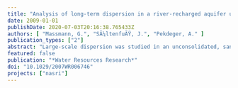 ```yaml
---
title: "Analysis of long-term dispersion in a river-recharged aquifer using tritium/helium data"
date: 2009-01-01
publishDate: 2020-07-03T20:16:38.765433Z
authors: [ "Massmann, G.", "SÃ¼ltenfuÃŸ, J.", "Pekdeger, A." ]
publication_types: ["2"]
abstract: "Large-scale dispersion was studied in an unconsolidated, sandy, glaciofluvial, river-recharged, and confined aquifer in Germany. Groundwater observation wells from a 3.5-km-long transect located in flow direction from the river Oder into a large lowland area (Oderbruch polder) were sampled for noble gases in order to date the groundwater with the tritium and helium (3H-3He) technique. The apparent 3H-3He ages of the groundwater increased from only a few months to >40 years along the flow path. Highest values for initial 3H (sum of 3H and its decay product tritiogenic helium, 3Hetri) were encountered in 2.6-km river distance. Concentrations of 4He in the water increased to 1.1 × 10-7 cm3 STP/g with distance from the river. The initial 3H data enabled an estimation of the longitudinal dispersivity with a simplified one-dimensional transport model. The best fit of modeled and measured initial H data was obtained using a dispersivity of 120 m. Deviations of modeled hydraulic ages and measured apparent 3H- 3He ages for older samples can be explained by dispersive mixing."
featured: false
publication: "*Water Resources Research*"
doi: "10.1029/2007WR006746"
projects: ["nasri"]
---
```


